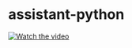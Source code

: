 # assistant-python

[![Watch the video](https://img.youtube.com/vi/TCDEL5ZpAsY/hqdefault.jpg)](https://youtu.be/TCDEL5ZpAsY)



